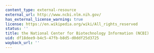 ```yaml
---
content_type: external-resource
external_url: http://www.ncbi.nlm.nih.gov/
has_external_license_warning: true
license: https://en.wikipedia.org/wiki/All_rights_reserved
status: ''
title: the National Center for Biotechnology Information (NCBI)
uid: df18dee9-b4c5-47fb-b8d5-d0ddf25d3725
wayback_url: ''
---
```

